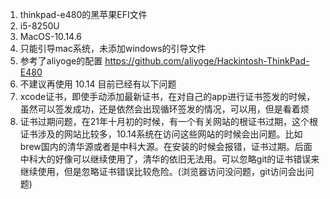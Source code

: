 1. thinkpad-e480的黑苹果EFI文件
2. i5-8250U
3. MacOS-10.14.6
4. 只能引导mac系统，未添加windows的引导文件
5. 参考了aliyoge的配置 https://github.com/aliyoge/Hackintosh-ThinkPad-E480
6. 不建议再使用 10.14 目前已经有以下问题
  1. xcode证书，即使手动添加最新证书，在对自己的app进行证书签发的时候，虽然可以签发成功，还是依然会出现循环签发的情况，可以用，但是看着烦
  2. 证书过期问题，在21年十月初的时候，有一个有关网站的根证书过期，这个根证书涉及的网站比较多，10.14系统在访问这些网站的时候会出问题。比如brew国内的清华源或者是中科大源。在安装的时候会报错，证书过期。后面中科大的好像可以继续使用了，清华的依旧无法用。可以忽略git的证书错误来继续使用，但是忽略证书错误比较危险。(浏览器访问没问题，git访问会出问题)
